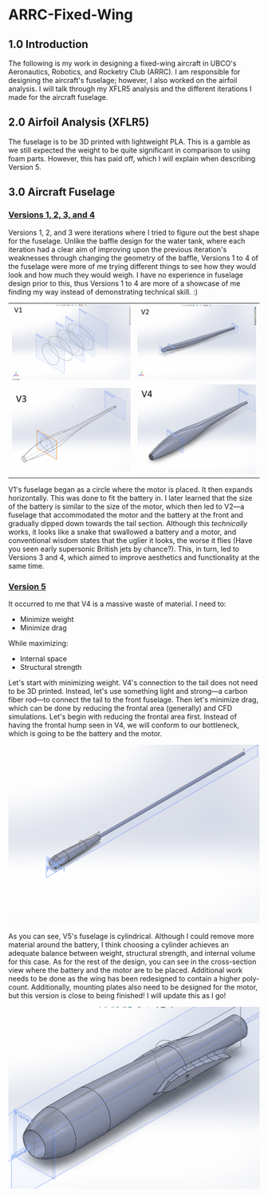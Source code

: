 # ARRC-Fixed-Wing

## 1.0 Introduction  
The following is my work in designing a fixed-wing aircraft in UBCO's Aeronautics, Robotics, and Rocketry Club (ARRC). I am responsible for designing the aircraft's fuselage; however, I also worked on the airfoil analysis. I will talk through my XFLR5 analysis and the different iterations I made for the aircraft fuselage.  

## 2.0 Airfoil Analysis (XFLR5)  
The fuselage is to be 3D printed with lightweight PLA. This is a gamble as we still expected the weight to be quite significant in comparison to using foam parts. However, this has paid off, which I will explain when describing Version 5.  

## 3.0 Aircraft Fuselage  

### <u>Versions 1, 2, 3, and 4</u>  
Versions 1, 2, and 3 were iterations where I tried to figure out the best shape for the fuselage. Unlike the baffle design for the water tank, where each iteration had a clear aim of improving upon the previous iteration's weaknesses through changing the geometry of the baffle, Versions 1 to 4 of the fuselage were more of me trying different things to see how they would look and how much they would weigh. I have no experience in fuselage design prior to this, thus Versions 1 to 4 are more of a showcase of me finding my way instead of demonstrating technical skill. :)  

<table>
  <tr>
    <td><img src="images/V1.png" alt="Version 1" width="400"></td>
    <td><img src="images/V2.png" alt="Version 2" width="400"></td>
  </tr>
  <tr>
    <td><img src="images/V3.png" alt="Version 3" width="400"></td>
    <td><img src="images/V4.png" alt="Version 4" width="400"></td>
  </tr>
</table>

V1's fuselage began as a circle where the motor is placed. It then expands horizontally. This was done to fit the battery in. I later learned that the size of the battery is similar to the size of the motor, which then led to V2—a fuselage that accommodated the motor and the battery at the front and gradually dipped down towards the tail section. Although this *technically* works, it looks like a snake that swallowed a battery and a motor, and conventional wisdom states that the uglier it looks, the worse it flies (Have you seen early supersonic British jets by chance?). This, in turn, led to Versions 3 and 4, which aimed to improve aesthetics and functionality at the same time.  

### <u>Version 5</u>  
It occurred to me that V4 is a massive waste of material. I need to:  

- Minimize weight  
- Minimize drag  

While maximizing:  

- Internal space  
- Structural strength  

Let's start with minimizing weight. V4's connection to the tail does not need to be 3D printed. Instead, let's use something light and strong—a carbon fiber rod—to connect the tail to the front fuselage. Then let's minimize drag, which can be done by reducing the frontal area (generally) and CFD simulations. Let's begin with reducing the frontal area first. Instead of having the frontal hump seen in V4, we will conform to our bottleneck, which is going to be the battery and the motor.  

<img src="images/V51.png" alt="Fuselage Design" width="600">

As you can see, V5's fuselage is cylindrical. Although I could remove more material around the battery, I think choosing a cylinder achieves an adequate balance between weight, structural strength, and internal volume for this case. As for the rest of the design, you can see in the cross-section view where the battery and the motor are to be placed. Additional work needs to be done as the wing has been redesigned to contain a higher poly-count. Additionally, mounting plates also need to be designed for the motor, but this version is close to being finished! I will update this as I go!  

<img src="images/V52 cursed.png" alt="Fuselage Design" width="600">

